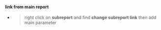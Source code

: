 #### link from main report
- > right click on **subreport** and find **change subreport link** then add main parameter
